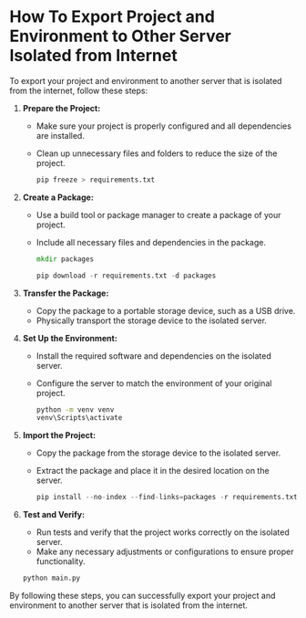 # How To Export Project and Environment to Other Server Isolated from Internet

To export your project and environment to another server that is isolated from the internet, follow these steps:

1. **Prepare the Project:**
    - Make sure your project is properly configured and all dependencies are installed.
    - Clean up unnecessary files and folders to reduce the size of the project.

        ~~~python
        pip freeze > requirements.txt
        ~~~




2. **Create a Package:**
    - Use a build tool or package manager to create a package of your project.
    - Include all necessary files and dependencies in the package.

        ~~~cmd
        mkdir packages
        ~~~
        
        ~~~python
        pip download -r requirements.txt -d packages
        ~~~


3. **Transfer the Package:**
    - Copy the package to a portable storage device, such as a USB drive.
    - Physically transport the storage device to the isolated server.



4. **Set Up the Environment:**
    - Install the required software and dependencies on the isolated server.
    - Configure the server to match the environment of your original project.

        ~~~cmd
        python -m venv venv
        venv\Scripts\activate
        ~~~


5. **Import the Project:**
    - Copy the package from the storage device to the isolated server.
    - Extract the package and place it in the desired location on the server.

        ~~~python
        pip install --no-index --find-links=packages -r requirements.txt
        ~~~


6. **Test and Verify:**
    - Run tests and verify that the project works correctly on the isolated server.
    - Make any necessary adjustments or configurations to ensure proper functionality.

    ~~~cmd
    python main.py
    ~~~


By following these steps, you can successfully export your project and environment to another server that is isolated from the internet.
